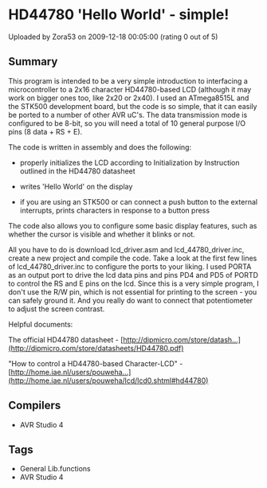 # HD44780 'Hello World' - simple!

Uploaded by Zora53 on 2009-12-18 00:05:00 (rating 0 out of 5)

## Summary

This program is intended to be a very simple introduction to interfacing a microcontroller to a 2x16 character HD44780-based LCD (although it may work on bigger ones too, like 2x20 or 2x40). I used an ATmega8515L and the STK500 development board, but the code is so simple, that it can easily be ported to a number of other AVR uC's. The data transmission mode is configured to be 8-bit, so you will need a total of 10 general purpose I/O pins (8 data + RS + E).


The code is written in assembly and does the following:  

- properly initializes the LCD according to Initialization by Instruction outlined in the HD44780 datasheet  

- writes 'Hello World' on the display  

- if you are using an STK500 or can connect a push button to the external interrupts, prints characters in response to a button press  

The code also allows you to configure some basic display features, such as whether the cursor is visible and whether it blinks or not.


All you have to do is download lcd\_driver.asm and lcd\_44780\_driver.inc, create a new project and compile the code. Take a look at the first few lines of lcd\_44780\_driver.inc to configure the ports to your liking. I used PORTA as an output port to drive the lcd data pins and pins PD4 and PD5 of PORTD to control the RS and E pins on the lcd. Since this is a very simple program, I don't use the R/W pin, which is not essential for printing to the screen - you can safely ground it. And you really do want to connect that potentiometer to adjust the screen contrast.


Helpful documents:  

The official HD44780 datasheet - [http://dipmicro.com/store/datash...](http://dipmicro.com/store/datasheets/HD44780.pdf)  

"How to control a HD44780-based Character-LCD" - [http://home.iae.nl/users/pouweha...](http://home.iae.nl/users/pouweha/lcd/lcd0.shtml#hd44780)

## Compilers

- AVR Studio 4

## Tags

- General Lib.functions
- AVR Studio 4
